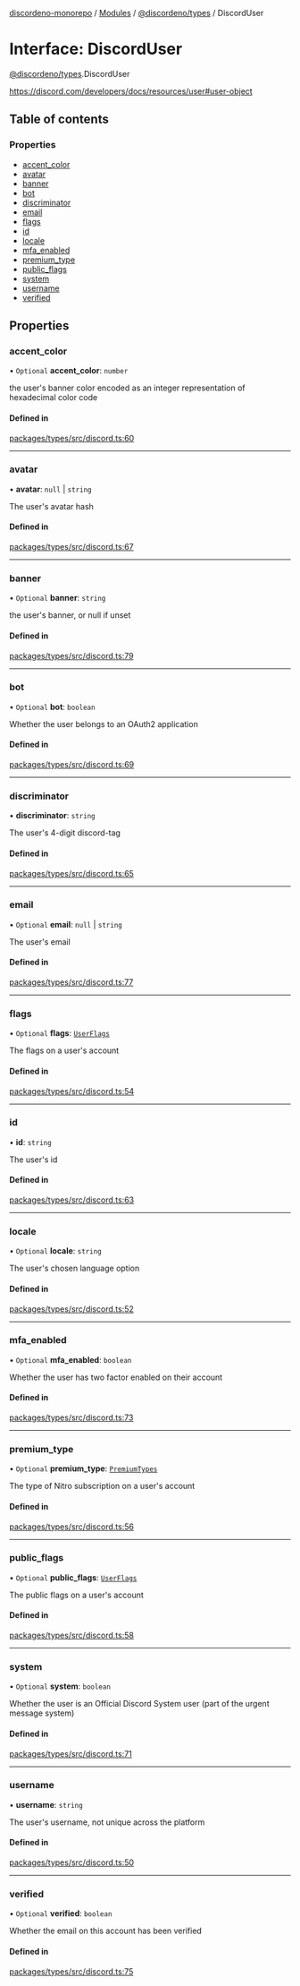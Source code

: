 [discordeno-monorepo](../README.md) / [Modules](../modules.md) / [@discordeno/types](../modules/discordeno_types.md) / DiscordUser

# Interface: DiscordUser

[@discordeno/types](../modules/discordeno_types.md).DiscordUser

https://discord.com/developers/docs/resources/user#user-object

## Table of contents

### Properties

- [accent_color](discordeno_types.DiscordUser.md#accent_color)
- [avatar](discordeno_types.DiscordUser.md#avatar)
- [banner](discordeno_types.DiscordUser.md#banner)
- [bot](discordeno_types.DiscordUser.md#bot)
- [discriminator](discordeno_types.DiscordUser.md#discriminator)
- [email](discordeno_types.DiscordUser.md#email)
- [flags](discordeno_types.DiscordUser.md#flags)
- [id](discordeno_types.DiscordUser.md#id)
- [locale](discordeno_types.DiscordUser.md#locale)
- [mfa_enabled](discordeno_types.DiscordUser.md#mfa_enabled)
- [premium_type](discordeno_types.DiscordUser.md#premium_type)
- [public_flags](discordeno_types.DiscordUser.md#public_flags)
- [system](discordeno_types.DiscordUser.md#system)
- [username](discordeno_types.DiscordUser.md#username)
- [verified](discordeno_types.DiscordUser.md#verified)

## Properties

### accent_color

• `Optional` **accent_color**: `number`

the user's banner color encoded as an integer representation of hexadecimal color code

#### Defined in

[packages/types/src/discord.ts:60](https://github.com/deepsarda/discordeno/blob/c6dc30bb/packages/types/src/discord.ts#L60)

---

### avatar

• **avatar**: `null` \| `string`

The user's avatar hash

#### Defined in

[packages/types/src/discord.ts:67](https://github.com/deepsarda/discordeno/blob/c6dc30bb/packages/types/src/discord.ts#L67)

---

### banner

• `Optional` **banner**: `string`

the user's banner, or null if unset

#### Defined in

[packages/types/src/discord.ts:79](https://github.com/deepsarda/discordeno/blob/c6dc30bb/packages/types/src/discord.ts#L79)

---

### bot

• `Optional` **bot**: `boolean`

Whether the user belongs to an OAuth2 application

#### Defined in

[packages/types/src/discord.ts:69](https://github.com/deepsarda/discordeno/blob/c6dc30bb/packages/types/src/discord.ts#L69)

---

### discriminator

• **discriminator**: `string`

The user's 4-digit discord-tag

#### Defined in

[packages/types/src/discord.ts:65](https://github.com/deepsarda/discordeno/blob/c6dc30bb/packages/types/src/discord.ts#L65)

---

### email

• `Optional` **email**: `null` \| `string`

The user's email

#### Defined in

[packages/types/src/discord.ts:77](https://github.com/deepsarda/discordeno/blob/c6dc30bb/packages/types/src/discord.ts#L77)

---

### flags

• `Optional` **flags**: [`UserFlags`](../enums/discordeno_types.UserFlags.md)

The flags on a user's account

#### Defined in

[packages/types/src/discord.ts:54](https://github.com/deepsarda/discordeno/blob/c6dc30bb/packages/types/src/discord.ts#L54)

---

### id

• **id**: `string`

The user's id

#### Defined in

[packages/types/src/discord.ts:63](https://github.com/deepsarda/discordeno/blob/c6dc30bb/packages/types/src/discord.ts#L63)

---

### locale

• `Optional` **locale**: `string`

The user's chosen language option

#### Defined in

[packages/types/src/discord.ts:52](https://github.com/deepsarda/discordeno/blob/c6dc30bb/packages/types/src/discord.ts#L52)

---

### mfa_enabled

• `Optional` **mfa_enabled**: `boolean`

Whether the user has two factor enabled on their account

#### Defined in

[packages/types/src/discord.ts:73](https://github.com/deepsarda/discordeno/blob/c6dc30bb/packages/types/src/discord.ts#L73)

---

### premium_type

• `Optional` **premium_type**: [`PremiumTypes`](../enums/discordeno_types.PremiumTypes.md)

The type of Nitro subscription on a user's account

#### Defined in

[packages/types/src/discord.ts:56](https://github.com/deepsarda/discordeno/blob/c6dc30bb/packages/types/src/discord.ts#L56)

---

### public_flags

• `Optional` **public_flags**: [`UserFlags`](../enums/discordeno_types.UserFlags.md)

The public flags on a user's account

#### Defined in

[packages/types/src/discord.ts:58](https://github.com/deepsarda/discordeno/blob/c6dc30bb/packages/types/src/discord.ts#L58)

---

### system

• `Optional` **system**: `boolean`

Whether the user is an Official Discord System user (part of the urgent message system)

#### Defined in

[packages/types/src/discord.ts:71](https://github.com/deepsarda/discordeno/blob/c6dc30bb/packages/types/src/discord.ts#L71)

---

### username

• **username**: `string`

The user's username, not unique across the platform

#### Defined in

[packages/types/src/discord.ts:50](https://github.com/deepsarda/discordeno/blob/c6dc30bb/packages/types/src/discord.ts#L50)

---

### verified

• `Optional` **verified**: `boolean`

Whether the email on this account has been verified

#### Defined in

[packages/types/src/discord.ts:75](https://github.com/deepsarda/discordeno/blob/c6dc30bb/packages/types/src/discord.ts#L75)
